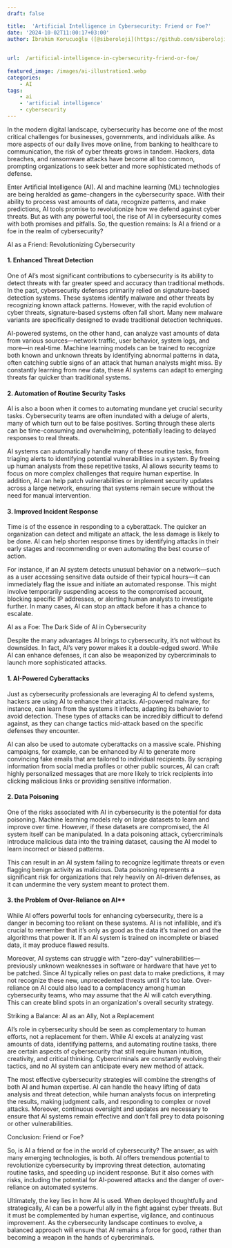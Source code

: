 ```yaml
---
draft: false

title:  'Artificial Intelligence in Cybersecurity: Friend or Foe?'
date: '2024-10-02T11:00:17+03:00'
author: İbrahim Korucuoğlu ([@siberoloji](https://github.com/siberoloji))
 
 
url:  /artificial-intelligence-in-cybersecurity-friend-or-foe/
 
featured_image: /images/ai-illustration1.webp
categories:
    - AI
tags:
    - ai
    - 'artificial intelligence'
    - cybersecurity
---
```



In the modern digital landscape, cybersecurity has become one of the most critical challenges for businesses, governments, and individuals alike. As more aspects of our daily lives move online, from banking to healthcare to communication, the risk of cyber threats grows in tandem. Hackers, data breaches, and ransomware attacks have become all too common, prompting organizations to seek better and more sophisticated methods of defense.



Enter Artificial Intelligence (AI). AI and machine learning (ML) technologies are being heralded as game-changers in the cybersecurity space. With their ability to process vast amounts of data, recognize patterns, and make predictions, AI tools promise to revolutionize how we defend against cyber threats. But as with any powerful tool, the rise of AI in cybersecurity comes with both promises and pitfalls. So, the question remains: Is AI a friend or a foe in the realm of cybersecurity?



AI as a Friend: Revolutionizing Cybersecurity


#### 1. **Enhanced Threat Detection**



One of AI’s most significant contributions to cybersecurity is its ability to detect threats with far greater speed and accuracy than traditional methods. In the past, cybersecurity defenses primarily relied on signature-based detection systems. These systems identify malware and other threats by recognizing known attack patterns. However, with the rapid evolution of cyber threats, signature-based systems often fall short. Many new malware variants are specifically designed to evade traditional detection techniques.



AI-powered systems, on the other hand, can analyze vast amounts of data from various sources—network traffic, user behavior, system logs, and more—in real-time. Machine learning models can be trained to recognize both known and unknown threats by identifying abnormal patterns in data, often catching subtle signs of an attack that human analysts might miss. By constantly learning from new data, these AI systems can adapt to emerging threats far quicker than traditional systems.


#### 2. **Automation of Routine Security Tasks**



AI is also a boon when it comes to automating mundane yet crucial security tasks. Cybersecurity teams are often inundated with a deluge of alerts, many of which turn out to be false positives. Sorting through these alerts can be time-consuming and overwhelming, potentially leading to delayed responses to real threats.



AI systems can automatically handle many of these routine tasks, from triaging alerts to identifying potential vulnerabilities in a system. By freeing up human analysts from these repetitive tasks, AI allows security teams to focus on more complex challenges that require human expertise. In addition, AI can help patch vulnerabilities or implement security updates across a large network, ensuring that systems remain secure without the need for manual intervention.


#### 3. **Improved Incident Response**



Time is of the essence in responding to a cyberattack. The quicker an organization can detect and mitigate an attack, the less damage is likely to be done. AI can help shorten response times by identifying attacks in their early stages and recommending or even automating the best course of action.



For instance, if an AI system detects unusual behavior on a network—such as a user accessing sensitive data outside of their typical hours—it can immediately flag the issue and initiate an automated response. This might involve temporarily suspending access to the compromised account, blocking specific IP addresses, or alerting human analysts to investigate further. In many cases, AI can stop an attack before it has a chance to escalate.



AI as a Foe: The Dark Side of AI in Cybersecurity



Despite the many advantages AI brings to cybersecurity, it’s not without its downsides. In fact, AI’s very power makes it a double-edged sword. While AI can enhance defenses, it can also be weaponized by cybercriminals to launch more sophisticated attacks.


#### 1. **AI-Powered Cyberattacks**



Just as cybersecurity professionals are leveraging AI to defend systems, hackers are using AI to enhance their attacks. AI-powered malware, for instance, can learn from the systems it infects, adapting its behavior to avoid detection. These types of attacks can be incredibly difficult to defend against, as they can change tactics mid-attack based on the specific defenses they encounter.



AI can also be used to automate cyberattacks on a massive scale. Phishing campaigns, for example, can be enhanced by AI to generate more convincing fake emails that are tailored to individual recipients. By scraping information from social media profiles or other public sources, AI can craft highly personalized messages that are more likely to trick recipients into clicking malicious links or providing sensitive information.


#### 2. **Data Poisoning**



One of the risks associated with AI in cybersecurity is the potential for data poisoning. Machine learning models rely on large datasets to learn and improve over time. However, if these datasets are compromised, the AI system itself can be manipulated. In a data poisoning attack, cybercriminals introduce malicious data into the training dataset, causing the AI model to learn incorrect or biased patterns.



This can result in an AI system failing to recognize legitimate threats or even flagging benign activity as malicious. Data poisoning represents a significant risk for organizations that rely heavily on AI-driven defenses, as it can undermine the very system meant to protect them.


#### 3. the Problem of Over-Reliance on AI**



While AI offers powerful tools for enhancing cybersecurity, there is a danger in becoming too reliant on these systems. AI is not infallible, and it’s crucial to remember that it’s only as good as the data it’s trained on and the algorithms that power it. If an AI system is trained on incomplete or biased data, it may produce flawed results.



Moreover, AI systems can struggle with "zero-day" vulnerabilities—previously unknown weaknesses in software or hardware that have yet to be patched. Since AI typically relies on past data to make predictions, it may not recognize these new, unprecedented threats until it's too late. Over-reliance on AI could also lead to a complacency among human cybersecurity teams, who may assume that the AI will catch everything. This can create blind spots in an organization's overall security strategy.



Striking a Balance: AI as an Ally, Not a Replacement



AI’s role in cybersecurity should be seen as complementary to human efforts, not a replacement for them. While AI excels at analyzing vast amounts of data, identifying patterns, and automating routine tasks, there are certain aspects of cybersecurity that still require human intuition, creativity, and critical thinking. Cybercriminals are constantly evolving their tactics, and no AI system can anticipate every new method of attack.



The most effective cybersecurity strategies will combine the strengths of both AI and human expertise. AI can handle the heavy lifting of data analysis and threat detection, while human analysts focus on interpreting the results, making judgment calls, and responding to complex or novel attacks. Moreover, continuous oversight and updates are necessary to ensure that AI systems remain effective and don’t fall prey to data poisoning or other vulnerabilities.



Conclusion: Friend or Foe?



So, is AI a friend or foe in the world of cybersecurity? The answer, as with many emerging technologies, is both. AI offers tremendous potential to revolutionize cybersecurity by improving threat detection, automating routine tasks, and speeding up incident response. But it also comes with risks, including the potential for AI-powered attacks and the danger of over-reliance on automated systems.



Ultimately, the key lies in how AI is used. When deployed thoughtfully and strategically, AI can be a powerful ally in the fight against cyber threats. But it must be complemented by human expertise, vigilance, and continuous improvement. As the cybersecurity landscape continues to evolve, a balanced approach will ensure that AI remains a force for good, rather than becoming a weapon in the hands of cybercriminals.
